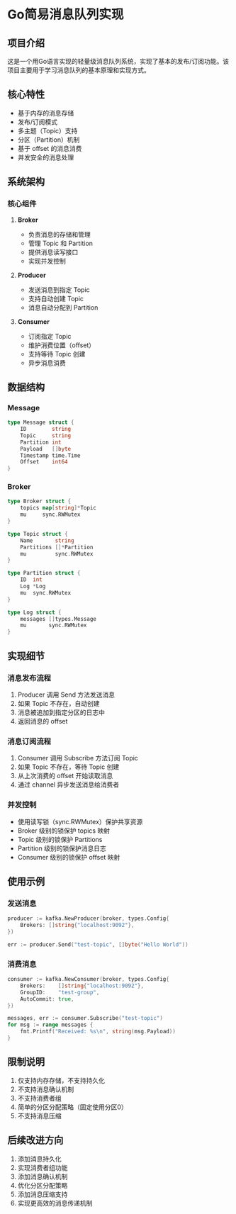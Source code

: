 # Go简易消息队列实现

## 项目介绍

这是一个用Go语言实现的轻量级消息队列系统，实现了基本的发布/订阅功能。该项目主要用于学习消息队列的基本原理和实现方式。

## 核心特性

- 基于内存的消息存储
- 发布/订阅模式
- 多主题（Topic）支持
- 分区（Partition）机制
- 基于 offset 的消息消费
- 并发安全的消息处理

## 系统架构

### 核心组件

1. **Broker**
   - 负责消息的存储和管理
   - 管理 Topic 和 Partition
   - 提供消息读写接口
   - 实现并发控制

2. **Producer**
   - 发送消息到指定 Topic
   - 支持自动创建 Topic
   - 消息自动分配到 Partition

3. **Consumer**
   - 订阅指定 Topic
   - 维护消费位置（offset）
   - 支持等待 Topic 创建
   - 异步消息消费

## 数据结构

### Message

```go
type Message struct {
    ID        string
    Topic     string
    Partition int
    Payload   []byte
    Timestamp time.Time
    Offset    int64
}
```

### Broker

```go
type Broker struct {
    topics map[string]*Topic
    mu     sync.RWMutex
}

type Topic struct {
    Name       string
    Partitions []*Partition
    mu         sync.RWMutex
}

type Partition struct {
    ID  int
    Log *Log
    mu  sync.RWMutex
}

type Log struct {
    messages []types.Message
    mu       sync.RWMutex
}
```

## 实现细节

### 消息发布流程

1. Producer 调用 Send 方法发送消息
2. 如果 Topic 不存在，自动创建
3. 消息被追加到指定分区的日志中
4. 返回消息的 offset

### 消息订阅流程

1. Consumer 调用 Subscribe 方法订阅 Topic
2. 如果 Topic 不存在，等待 Topic 创建
3. 从上次消费的 offset 开始读取消息
4. 通过 channel 异步发送消息给消费者

### 并发控制

- 使用读写锁（sync.RWMutex）保护共享资源
- Broker 级别的锁保护 topics 映射
- Topic 级别的锁保护 Partitions
- Partition 级别的锁保护消息日志
- Consumer 级别的锁保护 offset 映射

## 使用示例

### 发送消息

```go
producer := kafka.NewProducer(broker, types.Config{
    Brokers: []string{"localhost:9092"},
})

err := producer.Send("test-topic", []byte("Hello World"))
```

### 消费消息

```go
consumer := kafka.NewConsumer(broker, types.Config{
    Brokers:    []string{"localhost:9092"},
    GroupID:    "test-group",
    AutoCommit: true,
})

messages, err := consumer.Subscribe("test-topic")
for msg := range messages {
    fmt.Printf("Received: %s\n", string(msg.Payload))
}
```

## 限制说明

1. 仅支持内存存储，不支持持久化
2. 不支持消息确认机制
3. 不支持消费者组
4. 简单的分区分配策略（固定使用分区0）
5. 不支持消息压缩

## 后续改进方向

1. 添加消息持久化
2. 实现消费者组功能
3. 添加消息确认机制
4. 优化分区分配策略
5. 添加消息压缩支持
6. 实现更高效的消息传递机制

